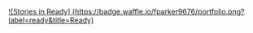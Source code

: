 [![Stories in Ready]
(https://badge.waffle.io/fparker9676/portfolio.png?
label=ready&title=Ready)](http://waffle.io/fparker9676/portfolio)